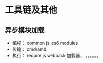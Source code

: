 # 工具链及其他

## 异步模块加载

- 编程： common js, es6 modules
- 传输： cmd/amd
- 执行： require.js     webpack 加载器，  。。。。。。